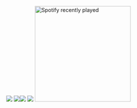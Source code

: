 ![](https://github-readme-stats.vercel.app/api?username=jaugustyn02&theme=dark&hide_border=true&include_all_commits=false&count_private=false)
![](https://github-readme-stats.vercel.app/api/top-langs/?username=jaugustyn02&theme=dark&hide_border=true&include_all_commits=false&count_private=false&layout=compact)[![](https://visitcount.itsvg.in/api?id=jaugustyn02&icon=0&color=0)](https://visitcount.itsvg.in)
![](https://github-readme-streak-stats.herokuapp.com/?user=jaugustyn02&theme=dark&hide_border=true)
<a href="https://open.spotify.com/user/UdoPustki">
  <img width=255px src="https://spotify-recently-played-readme.vercel.app/api?user=4pfgqcz1qt88g5r3p6rddtlhk&count=4" alt="Spotify recently played"  />
</a>
